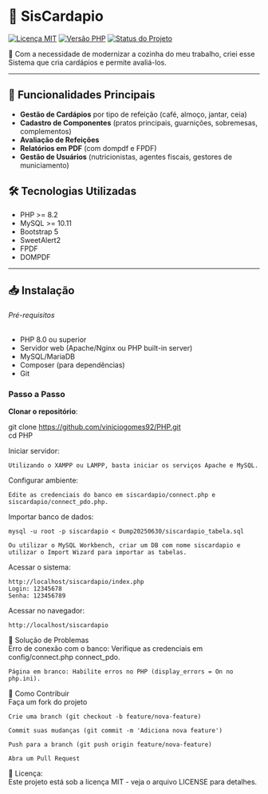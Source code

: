 # 🚀 SisCardapio

[![Licença MIT](https://img.shields.io/badge/license-MIT-blue.svg)](LICENSE)
[![Versão PHP](https://img.shields.io/badge/PHP-%3E%3D8.0-777BB4?logo=php)](https://php.net/)
[![Status do Projeto](https://img.shields.io/badge/status-Em%20Desenvolvimento-yellow)](https://github.com/seu-usuario/seu-repositorio)

📝 Com a necessidade de modernizar a cozinha do meu trabalho, criei esse Sistema que cria cardápios e permite avaliá-los.

---

## 🌟 Funcionalidades Principais
- **Gestão de Cardápios** por tipo de refeição (café, almoço, jantar, ceia)
- **Cadastro de Componentes** (pratos principais, guarnições, sobremesas, complementos)
- **Avaliação de Refeições**
- **Relatórios em PDF** (com dompdf e FPDF)
- **Gestão de Usuários** (nutricionistas, agentes fiscais, gestores de municiamento)

## 🛠️ Tecnologias Utilizadas
- PHP >= 8.2
- MySQL >= 10.11
- Bootstrap 5
- SweetAlert2
- FPDF
- DOMPDF
---

## 📥 Instalação

###### Pré-requisitos
- PHP 8.0 ou superior
- Servidor web (Apache/Nginx ou PHP built-in server)
- MySQL/MariaDB
- Composer (para dependências)
- Git

### Passo a Passo

**Clonar o repositório**:
   
   git clone https://github.com/viniciogomes92/PHP.git  
   cd PHP


Iniciar servidor:

	Utilizando o XAMPP ou LAMPP, basta iniciar os serviços Apache e MySQL.

Configurar ambiente:

	Edite as credenciais do banco em siscardapio/connect.php e siscardapio/connect_pdo.php.

Importar banco de dados:

	mysql -u root -p siscardapio < Dump20250630/siscardapio_tabela.sql

	Ou utilizar o MySQL Workbench, criar um DB com nome siscardapio e utilizar o Import Wizard para importar as tabelas.

Acessar o sistema:

	http://localhost/siscardapio/index.php  
 	Login: 12345678
  	Senha: 123456789

Acessar no navegador:

	http://localhost/siscardapio

🐛 Solução de Problemas  
	Erro de conexão com o banco: Verifique as credenciais em config/connect.php connect_pdo.

	Página em branco: Habilite erros no PHP (display_errors = On no php.ini).

🤝 Como Contribuir <br>
	Faça um fork do projeto  

	Crie uma branch (git checkout -b feature/nova-feature)

	Commit suas mudanças (git commit -m 'Adiciona nova feature')

	Push para a branch (git push origin feature/nova-feature)

	Abra um Pull Request

📜 Licença: <br>
	Este projeto está sob a licença MIT - veja o arquivo LICENSE para detalhes.
